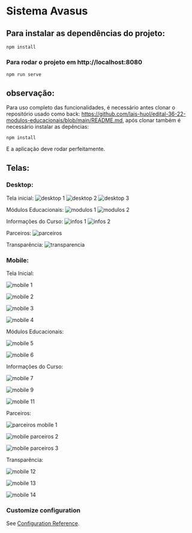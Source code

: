 # Sistema Avasus

## Para instalar as dependências do projeto:
```
npm install
```

### Para rodar o projeto em http://localhost:8080
```
npm run serve
```
## observação:
Para uso completo das funcionalidades, é necessário antes clonar o repositório usado como back: https://github.com/lais-huol/edital-36-22-modulos-educacionais/blob/main/README.md, após clonar também é necessário instalar as depências:
```
npm install
```
E a aplicação deve rodar perfeitamente.

## Telas:


### Desktop:
Tela inicial:
![desktop 1](https://user-images.githubusercontent.com/70917640/211425876-02011d9b-5078-487d-bf57-bd2e3e50c4be.png)
![desktop 2](https://user-images.githubusercontent.com/70917640/211425878-a4f5cba0-d522-4406-a4c3-0161349bb284.png)
![desktop 3](https://user-images.githubusercontent.com/70917640/211425882-4c7b3cdf-2d71-41cc-a185-4110a411510d.png)

Módulos Educacionais:
![modulos 1](https://user-images.githubusercontent.com/70917640/211425901-5919d1a9-dbe6-405f-81af-31ad33bd018a.png)
![modulos 2](https://user-images.githubusercontent.com/70917640/211425904-9eada2d9-6b28-48fa-af6f-0d97cea88d71.png)

Informações do Curso:
![infos 1](https://user-images.githubusercontent.com/70917640/211425883-c8d8c34d-858b-43bf-9356-df52f3eccd46.png)
![infos 2](https://user-images.githubusercontent.com/70917640/211425885-e1c445d5-55c9-447f-881f-2b22b938dc8a.png)

Parceiros:
![parceiros](https://user-images.githubusercontent.com/70917640/211425907-134cdd3c-5381-44a3-8d33-284a48ebf795.png)

Transparência:
![transparencia](https://user-images.githubusercontent.com/70917640/211425911-4db4c2c1-d2cf-463d-9f6b-3c9fdc9ae68a.png)

### Mobile:
Tela Inicial:

![mobile 1](https://user-images.githubusercontent.com/70917640/211425889-9c3f67f9-b94e-4f90-938e-be3d5ae301f1.png)

![mobile 2](https://user-images.githubusercontent.com/70917640/211425891-154f5651-aea8-4614-8ef3-7196e313af55.png)

![mobile 3](https://user-images.githubusercontent.com/70917640/211425892-074084fe-ce03-46d5-939b-0c02900d0390.png)

![mobile 4](https://user-images.githubusercontent.com/70917640/211425894-a4201421-c34b-4430-a99c-9d5bb0c6fa48.png)


Módulos Educacionais:

![mobile 5](https://user-images.githubusercontent.com/70917640/211425896-8d57c446-408c-4a6d-b7e0-02c7d94c23b3.png)

![mobile 6](https://user-images.githubusercontent.com/70917640/211425898-c71c58d0-0e79-4865-a9a8-b91c986ac787.png)


Informações do Curso:

![mobile 7](https://user-images.githubusercontent.com/70917640/211425914-a6da5367-fefe-41c6-aad4-26296d6e4c1d.png)

![mobile 9](https://user-images.githubusercontent.com/70917640/211425915-b5c3bfc4-5d9b-4e03-b3aa-3726f710fe09.png)

![mobile 11](https://user-images.githubusercontent.com/70917640/211425917-fee9af68-5d53-442b-a23e-6173b89e2cb2.png)


Parceiros:

![parceiros mobile 1](https://user-images.githubusercontent.com/70917640/211427000-2c4558df-3aef-47cf-9192-d824b7575fb5.png)

![mobile parceiros 2](https://user-images.githubusercontent.com/70917640/211426994-7d47567e-1181-4b65-b2db-791593006d7e.png)

![mobile parceiros 3](https://user-images.githubusercontent.com/70917640/211426997-01c37e57-30b2-4c5a-978e-384de4ed2b06.png)


Transparência:

![mobile 12](https://user-images.githubusercontent.com/70917640/211425921-c199b145-69e6-409a-b7f0-427d08dabe13.png)

![mobile 13](https://user-images.githubusercontent.com/70917640/211425923-9d5981a4-81d6-48b1-ac69-00dc181c23c0.png)

![mobile 14](https://user-images.githubusercontent.com/70917640/211425926-19b84dbc-1513-422d-905a-477d68ee08fb.png)



### Customize configuration
See [Configuration Reference](https://cli.vuejs.org/config/).
